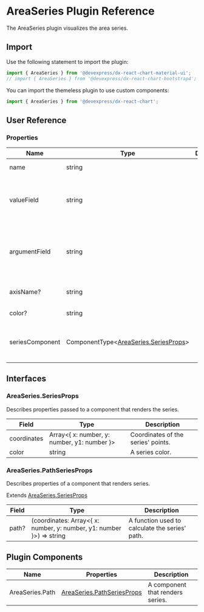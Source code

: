 # AreaSeries Plugin Reference

The AreaSeries plugin visualizes the area series.

## Import

Use the following statement to import the plugin:

```js
import { AreaSeries } from '@devexpress/dx-react-chart-material-ui';
// import { AreaSeries } from '@devexpress/dx-react-chart-bootstrap4';
```

You can import the themeless plugin to use custom components:

```js
import { AreaSeries } from '@devexpress/dx-react-chart';
```

## User Reference

### Properties

Name | Type | Default | Description
-----|------|---------|------------
name | string | | A series name.
valueField | string | | The name of a data field that provides series point values.
argumentField | string | | The name of a data field that provides series point argument values.
axisName? | string | | An associated axis.
color? | string | | The series color.
seriesComponent | ComponentType&lt;[AreaSeries.SeriesProps](#areaseriesseriesprops)&gt; | | A component that renders series.

## Interfaces

### AreaSeries.SeriesProps

Describes properties passed to a component that renders the series.

Field | Type | Description
------|------|------------
coordinates | Array&lt;{ x: number, y: number, y1: number }&gt; | Coordinates of the series' points.
color | string | A series color.

### AreaSeries.PathSeriesProps

Describes properties of a component that renders series.

Extends [AreaSeries.SeriesProps](#areaseriesseriesprops)

Field | Type | Description
------|------|------------
path? | (coordinates: Array&lt;{ x: number, y: number, y1: number }&gt;) => string | A function used to calculate the series' path.

## Plugin Components

Name | Properties | Description
-----|------------|------------
AreaSeries.Path | [AreaSeries.PathSeriesProps](#areaseriespathseriesprops) | A component that renders series.
